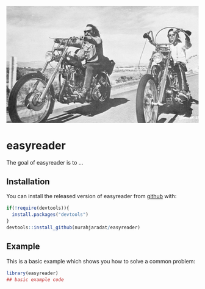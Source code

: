 ![easy reader](easy_rider_featured.jpg)

# easyreader

<!-- badges: start -->
<!-- badges: end -->

The goal of easyreader is to ...

## Installation

You can install the released version of easyreader from [github](https://github.com) with:

``` r
if(!require(devtools)){
  install.packages("devtools")
}
devtools::install_github(nurahjaradat/easyreader)
```

## Example

This is a basic example which shows you how to solve a common problem:

``` r
library(easyreader)
## basic example code
```

